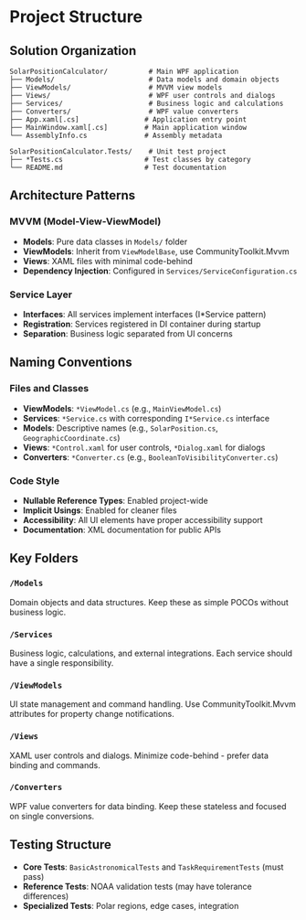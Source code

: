 # Project Structure

## Solution Organization
```
SolarPositionCalculator/          # Main WPF application
├── Models/                       # Data models and domain objects
├── ViewModels/                   # MVVM view models
├── Views/                        # WPF user controls and dialogs
├── Services/                     # Business logic and calculations
├── Converters/                   # WPF value converters
├── App.xaml[.cs]                # Application entry point
├── MainWindow.xaml[.cs]         # Main application window
└── AssemblyInfo.cs              # Assembly metadata

SolarPositionCalculator.Tests/    # Unit test project
├── *Tests.cs                    # Test classes by category
└── README.md                    # Test documentation
```

## Architecture Patterns

### MVVM (Model-View-ViewModel)
- **Models**: Pure data classes in `Models/` folder
- **ViewModels**: Inherit from `ViewModelBase`, use CommunityToolkit.Mvvm
- **Views**: XAML files with minimal code-behind
- **Dependency Injection**: Configured in `Services/ServiceConfiguration.cs`

### Service Layer
- **Interfaces**: All services implement interfaces (I*Service pattern)
- **Registration**: Services registered in DI container during startup
- **Separation**: Business logic separated from UI concerns

## Naming Conventions

### Files and Classes
- **ViewModels**: `*ViewModel.cs` (e.g., `MainViewModel.cs`)
- **Services**: `*Service.cs` with corresponding `I*Service.cs` interface
- **Models**: Descriptive names (e.g., `SolarPosition.cs`, `GeographicCoordinate.cs`)
- **Views**: `*Control.xaml` for user controls, `*Dialog.xaml` for dialogs
- **Converters**: `*Converter.cs` (e.g., `BooleanToVisibilityConverter.cs`)

### Code Style
- **Nullable Reference Types**: Enabled project-wide
- **Implicit Usings**: Enabled for cleaner files
- **Accessibility**: All UI elements have proper accessibility support
- **Documentation**: XML documentation for public APIs

## Key Folders

### `/Models`
Domain objects and data structures. Keep these as simple POCOs without business logic.

### `/Services`
Business logic, calculations, and external integrations. Each service should have a single responsibility.

### `/ViewModels`
UI state management and command handling. Use CommunityToolkit.Mvvm attributes for property change notifications.

### `/Views`
XAML user controls and dialogs. Minimize code-behind - prefer data binding and commands.

### `/Converters`
WPF value converters for data binding. Keep these stateless and focused on single conversions.

## Testing Structure
- **Core Tests**: `BasicAstronomicalTests` and `TaskRequirementTests` (must pass)
- **Reference Tests**: NOAA validation tests (may have tolerance differences)
- **Specialized Tests**: Polar regions, edge cases, integration 